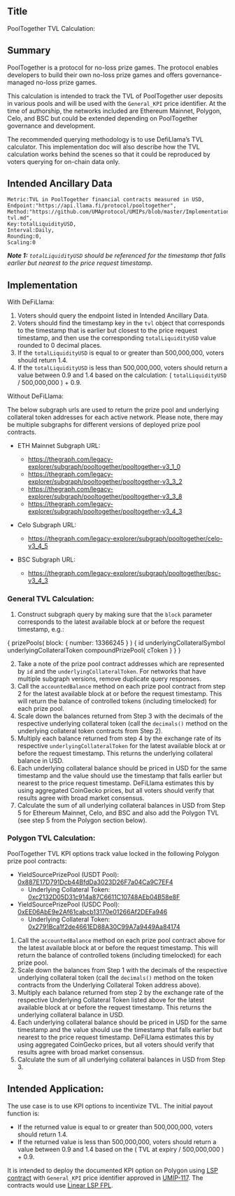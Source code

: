 ## Title
PoolTogether TVL Calculation:

## Summary

PoolTogether is a protocol for no-loss prize games. The protocol enables developers to build their own no-loss prize games and offers governance-managed no-loss prize games.

This calculation is intended to track the TVL of PoolTogether user deposits in various pools and will be used with the `General_KPI` price identifier. At the time of authorship, the networks included are Ethereum Mainnet, Polygon, Celo, and BSC but could be extended depending on PoolTogether governance and development.

The recommended querying methodology is to use DefiLlama’s TVL calculator. This implementation doc will also describe how the TVL calculation works behind the scenes so that it could be reproduced by voters querying for on-chain data only.

## Intended Ancillary Data

```
Metric:TVL in PoolTogether financial contracts measured in USD,
Endpoint:"https://api.llama.fi/protocol/pooltogether",
Method:"https://github.com/UMAprotocol/UMIPs/blob/master/Implementations/pooltogether-tvl.md",
Key:totalLiquidityUSD,
Interval:Daily,
Rounding:0,
Scaling:0
```
***Note 1:** `totalLiquidityUSD` should be referenced for the timestamp that falls earlier but nearest to the price request timestamp.*  

## Implementation

With DeFiLlama:
1. Voters should query the endpoint listed in Intended Ancillary Data.
2. Voters should find the timestamp key in the `tvl` object that corresponds to the timestamp that is earlier but closest to the price request timestamp, and then use the corresponding `totalLiquidityUSD` value rounded to 0 decimal places.
3. If the `totalLiquidityUSD` is equal to or greater than 500,000,000, voters should return 1.4.
4. If the `totalLiquidityUSD` is less than 500,000,000, voters should return a value between 0.9 and 1.4 based on the calculation: ( `totalLiquidityUSD` / 500,000,000 ) + 0.9.

Without DeFiLlama:

The below subgraph urls are used to return the prize pool and underlying collateral token addresses for each active network. Please note, there may be multiple subgraphs for different versions of deployed prize pool contracts.

* ETH Mainnet Subgraph URL: 
  * https://thegraph.com/legacy-explorer/subgraph/pooltogether/pooltogether-v3_1_0
  * https://thegraph.com/legacy-explorer/subgraph/pooltogether/pooltogether-v3_3_2
  * https://thegraph.com/legacy-explorer/subgraph/pooltogether/pooltogether-v3_3_8
  * https://thegraph.com/legacy-explorer/subgraph/pooltogether/pooltogether-v3_4_3

* Celo Subgraph URL:
  * https://thegraph.com/legacy-explorer/subgraph/pooltogether/celo-v3_4_5

* BSC Subgraph URL:
  * https://thegraph.com/legacy-explorer/subgraph/pooltogether/bsc-v3_4_3

### General TVL Calculation:

1. Construct subgraph query by making sure that the `block` parameter corresponds to the latest available block at or before the request timestamp, e.g.:

{
  prizePools(
    block: { number: 13366245 }
  ) {
    id
    underlyingCollateralSymbol
    underlyingCollateralToken
    compoundPrizePool{
      cToken
    }
  }
}

2. Take a note of the prize pool contract addresses which are represented by `id`  and the `underlyingCollateralToken`. For networks that have multiple subgraph versions, remove duplicate query responses.
3. Call the `accountedBalance` method on each prize pool contract from step 2 for the latest available block at or before the request timestamp. This will return the balance of controlled tokens (including timelocked) for each prize pool.
4. Scale down the balances returned from Step 3 with the decimals of the respective underlying collateral token (call the `decimals()` method on the underlying collateral token contracts from Step 2).
5. Multiply each balance returned from step 4 by the exchange rate of its respective `underlyingCollateralToken` for the latest available block at or before the request timestamp. This returns the underlying collateral balance in USD.
6. Each underlying collateral balance should be priced in USD for the same timestamp and the value should use the timestamp that falls earlier but nearest to the price request timestamp. DeFiLlama estimates this by using aggregated CoinGecko prices, but all voters should verify that results agree with broad market consensus.
7. Calculate the sum of all underlying collateral balances in USD from Step 5 for Ethereum Mainnet, Celo, and BSC and also add the Polygon TVL (see step 5 from the Polygon section below).

### Polygon TVL Calculation:

PoolTogether TVL KPI options track value locked in the following Polygon prize pool contracts:
* YieldSourcePrizePool (USDT Pool): [0x887E17D791Dcb44BfdDa3023D26F7a04Ca9C7EF4](https://polygonscan.com/address/0x887E17D791Dcb44BfdDa3023D26F7a04Ca9C7EF4)
  * Underlying Collateral Token: [0xc2132D05D31c914a87C6611C10748AEb04B58e8F](https://polygonscan.com/address/0xc2132d05d31c914a87c6611c10748aeb04b58e8f)
* YieldSourcePrizePool (USDC Pool): [0xEE06AbE9e2Af61cabcb13170e01266Af2DEFa946](https://polygonscan.com/address/0xee06abe9e2af61cabcb13170e01266af2defa946)
  * Underlying Collateral Token: [0x2791Bca1f2de4661ED88A30C99A7a9449Aa84174](https://polygonscan.com/address/0x2791bca1f2de4661ed88a30c99a7a9449aa84174)

1. Call the `accountedBalance` method on each prize pool contract above for the latest available block at or before the request timestamp. This will return the balance of controlled tokens (including timelocked) for each prize pool.
2. Scale down the balances from Step 1 with the decimals of the respective underlying collateral token (call the `decimals()` method on the token contracts from the Underlying Collateral Token address above).
3. Multiply each balance returned from step 2 by the exchange rate of the respective Underlying Collateral Token listed above for the latest available block at or before the request timestamp. This returns the underlying collateral balance in USD.
4. Each underlying collateral balance should be priced in USD for the same timestamp and the value should use the timestamp that falls earlier but nearest to the price request timestamp. DeFiLlama estimates this by using aggregated CoinGecko prices, but all voters should verify that results agree with broad market consensus.
5. Calculate the sum of all underlying collateral balances in USD from Step 3.

## Intended Application:

The use case is to use KPI options to incentivize TVL. The initial payout function is:
* If the returned value is equal to or greater than 500,000,000, voters should return 1.4.
* If the returned value is less than 500,000,000, voters should return a value between 0.9 and 1.4 based on the ( TVL at expiry / 500,000,000 ) + 0.9.

It is intended to deploy the documented KPI option on Polygon using [LSP contract](https://github.com/UMAprotocol/protocol/blob/master/packages/core/contracts/financial-templates/long-short-pair/LongShortPair.sol) with `General_KPI` price identifier approved in [UMIP-117](https://github.com/UMAprotocol/UMIPs/blob/master/UMIPs/umip-117.md). The contracts would use [Linear LSP FPL](https://github.com/UMAprotocol/protocol/blob/master/packages/core/contracts/financial-templates/common/financial-product-libraries/long-short-pair-libraries/LinearLongShortPairFinancialProductLibrary.sol).